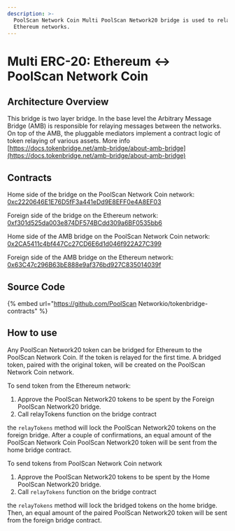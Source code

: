 ```yaml
---
description: >-
  PoolScan Network Coin Multi PoolScan Network20 bridge is used to relay the PoolScan Network20 tokens between PoolScan Network Coin and
  Ethereum networks.
---
```


# Multi ERC-20: Ethereum ↔ PoolScan Network Coin

## Architecture Overview

This bridge is two layer bridge. In the base level the  Arbitrary Message Bridge \(AMB\) is responsible for relaying messages between the networks. On top of the AMB,  the pluggable mediators implement a contract logic of token relaying of various assets. More info [https://docs.tokenbridge.net/amb-bridge/about-amb-bridge](https://docs.tokenbridge.net/amb-bridge/about-amb-bridge)

## Contracts

Home side of the bridge on the PoolScan Network Coin network: [0xc2220646E1E76D5fF3a441eDd9E8EFF0e4A8EF03](https://poolscan.io/address/0xc2220646E1E76D5fF3a441eDd9E8EFF0e4A8EF03)

Foreign side of the bridge on the Ethereum network: [0xf301d525da003e874DF574BCdd309a6BF0535bb6](https://etherscan.io/address/0xf301d525da003e874DF574BCdd309a6BF0535bb6)

Home side of the AMB bridge on the PoolScan Network Coin network: [0x2CA5411c4bf447Cc27CD6E6d1d046f922A27C399](https://poolscan.io/address/0x2CA5411c4bf447Cc27CD6E6d1d046f922A27C399/transactions)

Foreign side of the AMB bridge on the Ethereum network: [0x63C47c296B63bE888e9af376bd927C835014039f](https://etherscan.io/address/0x63C47c296B63bE888e9af376bd927C835014039f)

## Source Code

{% embed url="https://github.com/PoolScan Networkio/tokenbridge-contracts" %}

## How to use

Any PoolScan Network20 token can be bridged for Ethereum to the PoolScan Network Coin. If the token is relayed for the first time. A bridged token, paired with the original token, will be created on the PoolScan Network Coin network. 

To send token from the Ethereum network:

1. Approve the PoolScan Network20 tokens to be spent by the Foreign PoolScan Network20 bridge. 
2. Call relayTokens function on the bridge contract

the `relayTokens` method will lock the PoolScan Network20 tokens on the foreign bridge. After a couple of confirmations, an equal amount of the PoolScan Network Coin PoolScan Network20 token will be sent from the home bridge contract.

To send tokens from PoolScan Network Coin network

1. Approve the PoolScan Network20 tokens to be spent by the Home PoolScan Network20 bridge. 
2. Call `relayTokens` function on the bridge contract

the `relayTokens` method will lock the bridged tokens on the home bridge. Then, an equal amount of the paired PoolScan Network20 token will be sent from the foreign bridge contract.



